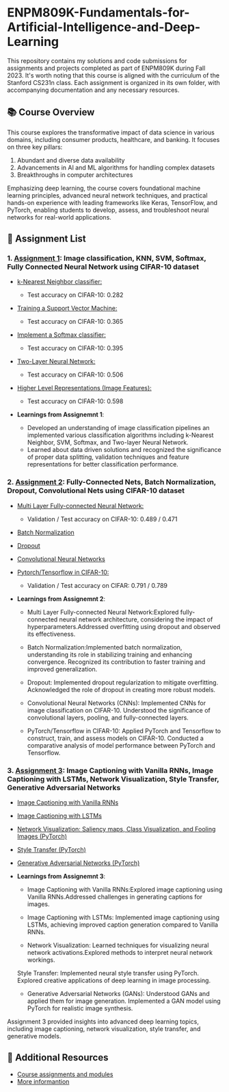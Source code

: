# ENPM809K-Fundamentals-for-Artificial-Intelligence-and-Deep-Learning 
This repository contains my solutions and code submissions for assignments and projects completed as part of ENPM809K during Fall 2023. It's worth noting that this course is aligned with the curriculum of the Stanford CS231n class. Each assignment is organized in its own folder, with accompanying documentation and any necessary resources.

## 📚 Course Overview
This course explores the transformative impact of data science in various domains, including consumer products, healthcare, and banking. It focuses on three key pillars:
1. Abundant and diverse data availability
2. Advancements in AI and ML algorithms for handling complex datasets
3. Breakthroughs in computer architectures

Emphasizing deep learning, the course covers foundational machine learning principles, advanced neural network techniques, and practical hands-on experience with leading frameworks like Keras, TensorFlow, and PyTorch, enabling students to develop, assess, and troubleshoot neural networks for real-world applications.

## 📄 Assignment List
### 1. [Assignment 1](https://github.com/Rishikesh-Jadhav/ENPM809K-Fundamentals-for-Artificial-Intelligence-and-Deep-Learning/tree/main/Assignment_1): Image classification, KNN, SVM, Softmax, Fully Connected Neural Network using CIFAR-10 dataset
 - [k-Nearest Neighbor classifier:](https://github.com/Rishikesh-Jadhav/ENPM809K-Fundamentals-for-Artificial-Intelligence-and-Deep-Learning/blob/main/Assignment_1/knn.ipynb) 
   - Test accuracy on CIFAR-10: 0.282
 - [Training a Support Vector Machine:](https://github.com/Rishikesh-Jadhav/ENPM809K-Fundamentals-for-Artificial-Intelligence-and-Deep-Learning/blob/main/Assignment_1/svm.ipynb) 
   - Test accuracy on CIFAR-10: 0.365
 - [Implement a Softmax classifier:](https://github.com/Rishikesh-Jadhav/ENPM809K-Fundamentals-for-Artificial-Intelligence-and-Deep-Learning/blob/main/Assignment_1/softmax.ipynb) 
   - Test accuracy on CIFAR-10: 0.395
 - [Two-Layer Neural Network:](https://github.com/Rishikesh-Jadhav/ENPM809K-Fundamentals-for-Artificial-Intelligence-and-Deep-Learning/blob/main/Assignment_1/two_layer_net.ipynb) 
   - Test accuracy on CIFAR-10: 0.506
 - [Higher Level Representations (Image Features):](https://github.com/Rishikesh-Jadhav/ENPM809K-Fundamentals-for-Artificial-Intelligence-and-Deep-Learning/blob/main/Assignment_1/features.ipynb)
   - Test accuracy on CIFAR-10: 0.598

- **Learnings from Assignemnt 1**: 
  - Developed an understanding of image classification pipelines an implemented various classification  algorithms including k-Nearest Neighbor, SVM, Softmax, and Two-layer Neural Network.
  - Learned about data driven solutions and recognized the significance of proper data splitting, validation techniques and feature representations for better classification performance.

### 2. [Assignment 2](https://github.com/Rishikesh-Jadhav/ENPM809K-Fundamentals-for-Artificial-Intelligence-and-Deep-Learning/tree/main/Assignment_2): Fully-Connected Nets, Batch Normalization, Dropout, Convolutional Nets using CIFAR-10 dataset
 - [Multi Layer Fully-connected Neural Network:](https://github.com/Rishikesh-Jadhav/ENPM809K-Fundamentals-for-Artificial-Intelligence-and-Deep-Learning/blob/main/Assignment_2/FullyConnectedNets.ipynb) 
   - Validation / Test accuracy on CIFAR-10: 0.489 / 0.471
 - [Batch Normalization](https://github.com/Rishikesh-Jadhav/ENPM809K-Fundamentals-for-Artificial-Intelligence-and-Deep-Learning/blob/main/Assignment_2/BatchNormalization.ipynb) 

 - [Dropout](https://github.com/Rishikesh-Jadhav/ENPM809K-Fundamentals-for-Artificial-Intelligence-and-Deep-Learning/blob/main/Assignment_2/Dropout.ipynb) 

 - [Convolutional Neural Networks](https://github.com/Rishikesh-Jadhav/ENPM809K-Fundamentals-for-Artificial-Intelligence-and-Deep-Learning/blob/main/Assignment_2/ConvolutionalNetworks.ipynb) 

 - [Pytorch/Tensorflow in CIFAR-10:](https://github.com/Rishikesh-Jadhav/ENPM809K-Fundamentals-for-Artificial-Intelligence-and-Deep-Learning/blob/main/Assignment_2/PyTorch.ipynb)
   - Validation / Test accuracy on CIFAR: 0.791 / 0.789

- **Learnings from Assignemnt 2**:  
  - Multi Layer Fully-connected Neural Network:Explored fully-connected neural network architecture, considering the impact of hyperparameters.Addressed overfitting using dropout and observed its effectiveness.
  
  - Batch Normalization:Implemented batch normalization, understanding its role in stabilizing training and enhancing convergence. Recognized its contribution to faster training and improved generalization.
  
  - Dropout: Implemented dropout regularization to mitigate overfitting. Acknowledged the role of dropout in creating more robust models.
  
  - Convolutional Neural Networks (CNNs): Implemented CNNs for image classification on CIFAR-10. Understood the significance of convolutional layers, pooling, and fully-connected layers.
   
  - PyTorch/Tensorflow in CIFAR-10: Applied PyTorch and Tensorflow to construct, train, and assess models on CIFAR-10. Conducted a comparative analysis of model performance between PyTorch and Tensorflow.
    
### 3. [Assignment 3](https://github.com/Rishikesh-Jadhav/ENPM809K-Fundamentals-for-Artificial-Intelligence-and-Deep-Learning/tree/main/Assignment_3): Image Captioning with Vanilla RNNs, Image Captioning with LSTMs, Network Visualization, Style Transfer, Generative Adversarial Networks
 - [Image Captioning with Vanilla RNNs]()

 - [Image Captioning with LSTMs]()

 - [Network Visualization: Saliency maps, Class Visualization, and Fooling Images (PyTorch)]()

 - [Style Transfer (PyTorch)]()

 - [Generative Adversarial Networks (PyTorch)]()
   
- **Learnings from Assignemnt 3**:
  
  - Image Captioning with Vanilla RNNs:Explored image captioning using Vanilla RNNs.Addressed challenges in generating captions for images.
  
  - Image Captioning with LSTMs: Implemented image captioning using LSTMs, achieving improved caption generation compared to Vanilla RNNs.
  
  - Network Visualization: Learned techniques for visualizing neural network activations.Explored methods to interpret neural network workings.
  
   Style Transfer: Implemented neural style transfer using PyTorch. Explored creative applications of deep learning in image processing.
  
  - Generative Adversarial Networks (GANs): Understood GANs and applied them for image generation. Implemented a GAN model using PyTorch for realistic image synthesis.

Assignment 3 provided insights into advanced deep learning topics, including image captioning, network visualization, style transfer, and generative models.
## 📝 Additional Resources
- [Course assignments and modules](https://cs231n.github.io/)
- [More informantion](https://mage.umd.edu/enpm809k)
